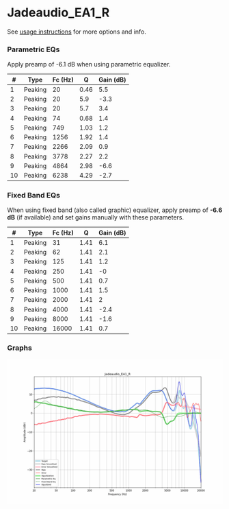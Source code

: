 # Jadeaudio_EA1_R
See [usage instructions](https://github.com/jaakkopasanen/AutoEq#usage) for more options and info.

### Parametric EQs
Apply preamp of -6.1 dB when using parametric equalizer.

|   # | Type    |   Fc (Hz) |    Q |   Gain (dB) |
|-----|---------|-----------|------|-------------|
|   1 | Peaking |        20 | 0.46 |         5.5 |
|   2 | Peaking |        20 | 5.9  |        -3.3 |
|   3 | Peaking |        20 | 5.7  |         3.4 |
|   4 | Peaking |        74 | 0.68 |         1.4 |
|   5 | Peaking |       749 | 1.03 |         1.2 |
|   6 | Peaking |      1256 | 1.92 |         1.4 |
|   7 | Peaking |      2266 | 2.09 |         0.9 |
|   8 | Peaking |      3778 | 2.27 |         2.2 |
|   9 | Peaking |      4864 | 2.98 |        -6.6 |
|  10 | Peaking |      6238 | 4.29 |        -2.7 |

### Fixed Band EQs
When using fixed band (also called graphic) equalizer, apply preamp of **-6.6 dB** (if available) and set gains manually with these parameters.

|   # | Type    |   Fc (Hz) |    Q |   Gain (dB) |
|-----|---------|-----------|------|-------------|
|   1 | Peaking |        31 | 1.41 |         6.1 |
|   2 | Peaking |        62 | 1.41 |         2.1 |
|   3 | Peaking |       125 | 1.41 |         1.2 |
|   4 | Peaking |       250 | 1.41 |        -0   |
|   5 | Peaking |       500 | 1.41 |         0.7 |
|   6 | Peaking |      1000 | 1.41 |         1.5 |
|   7 | Peaking |      2000 | 1.41 |         2   |
|   8 | Peaking |      4000 | 1.41 |        -2.4 |
|   9 | Peaking |      8000 | 1.41 |        -1.6 |
|  10 | Peaking |     16000 | 1.41 |         0.7 |

### Graphs
![](./Jadeaudio_EA1_R.png)
